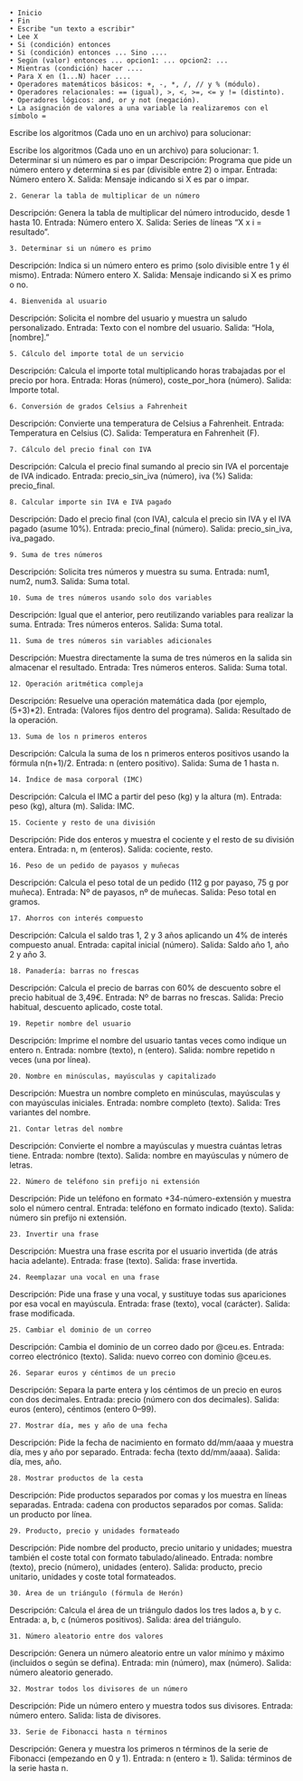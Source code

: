     • Inicio 
    • Fin 
    • Escribe "un texto a escribir" 
    • Lee X 
    • Si (condición) entonces 
    • Si (condición) entonces ... Sino .... 
    • Según (valor) entonces ... opcion1: ... opcion2: ... 
    • Mientras (condición) hacer .... 
    • Para X en (1...N) hacer .... 
    • Operadores matemáticos básicos: +, -, *, /, // y % (módulo). 
    • Operadores relacionales: == (igual), >, <, >=, <= y != (distinto). 
    • Operadores lógicos: and, or y not (negación). 
    • La asignación de valores a una variable la realizaremos con el símbolo = 


Escribe los algoritmos (Cada uno en un archivo) para solucionar:

Escribe los algoritmos (Cada uno en un archivo) para solucionar:
    1. Determinar si un número es par o impar
Descripción: Programa que pide un número entero y determina si es par (divisible entre 2) o impar.
Entrada: Número entero X.
Salida: Mensaje indicando si X es par o impar. 

    2. Generar la tabla de multiplicar de un número
Descripción: Genera la tabla de multiplicar del número introducido, desde 1 hasta 10.
Entrada: Número entero X.
Salida: Series de líneas “X x i = resultado”. 

    3. Determinar si un número es primo
Descripción: Indica si un número entero es primo (solo divisible entre 1 y él mismo).
Entrada: Número entero X.
Salida: Mensaje indicando si X es primo o no. 

    4. Bienvenida al usuario
Descripción: Solicita el nombre del usuario y muestra un saludo personalizado.
Entrada: Texto con el nombre del usuario.
Salida: “Hola, [nombre].” 

    5. Cálculo del importe total de un servicio
Descripción: Calcula el importe total multiplicando horas trabajadas por el precio por hora.
Entrada: Horas (número), coste_por_hora (número).
Salida: Importe total. 

    6. Conversión de grados Celsius a Fahrenheit
Descripción: Convierte una temperatura de Celsius a Fahrenheit.
Entrada: Temperatura en Celsius (C).
Salida: Temperatura en Fahrenheit (F). 

    7. Cálculo del precio final con IVA
Descripción: Calcula el precio final sumando al precio sin IVA el porcentaje de IVA indicado.
Entrada: precio_sin_iva (número), iva (%)
Salida: precio_final. 

    8. Calcular importe sin IVA e IVA pagado
Descripción: Dado el precio final (con IVA), calcula el precio sin IVA y el IVA pagado (asume 10%).
Entrada: precio_final (número).
Salida: precio_sin_iva, iva_pagado. 

    9. Suma de tres números
Descripción: Solicita tres números y muestra su suma.
Entrada: num1, num2, num3.
Salida: Suma total. 

    10. Suma de tres números usando solo dos variables
Descripción: Igual que el anterior, pero reutilizando variables para realizar la suma.
Entrada: Tres números enteros.
Salida: Suma total. 

    11. Suma de tres números sin variables adicionales
Descripción: Muestra directamente la suma de tres números en la salida sin almacenar el resultado.
Entrada: Tres números enteros.
Salida: Suma total. 

    12. Operación aritmética compleja
Descripción: Resuelve una operación matemática dada (por ejemplo, (5+3)*2).
Entrada: (Valores fijos dentro del programa).
Salida: Resultado de la operación. 

    13. Suma de los n primeros enteros
Descripción: Calcula la suma de los n primeros enteros positivos usando la fórmula n(n+1)/2.
Entrada: n (entero positivo).
Salida: Suma de 1 hasta n. 

    14. Índice de masa corporal (IMC)
Descripción: Calcula el IMC a partir del peso (kg) y la altura (m).
Entrada: peso (kg), altura (m).
Salida: IMC. 

    15. Cociente y resto de una división
Descripción: Pide dos enteros y muestra el cociente y el resto de su división entera.
Entrada: n, m (enteros).
Salida: cociente, resto. 

    16. Peso de un pedido de payasos y muñecas
Descripción: Calcula el peso total de un pedido (112 g por payaso, 75 g por muñeca).
Entrada: Nº de payasos, nº de muñecas.
Salida: Peso total en gramos. 

    17. Ahorros con interés compuesto
Descripción: Calcula el saldo tras 1, 2 y 3 años aplicando un 4% de interés compuesto anual.
Entrada: capital inicial (número).
Salida: Saldo año 1, año 2 y año 3. 

    18. Panadería: barras no frescas
Descripción: Calcula el precio de barras con 60% de descuento sobre el precio habitual de 3,49€.
Entrada: Nº de barras no frescas.
Salida: Precio habitual, descuento aplicado, coste total. 

    19. Repetir nombre del usuario
Descripción: Imprime el nombre del usuario tantas veces como indique un entero n.
Entrada: nombre (texto), n (entero).
Salida: nombre repetido n veces (una por línea). 

    20. Nombre en minúsculas, mayúsculas y capitalizado
Descripción: Muestra un nombre completo en minúsculas, mayúsculas y con mayúsculas iniciales.
Entrada: nombre completo (texto).
Salida: Tres variantes del nombre. 


    21. Contar letras del nombre
Descripción: Convierte el nombre a mayúsculas y muestra cuántas letras tiene.
Entrada: nombre (texto).
Salida: nombre en mayúsculas y número de letras.

    22. Número de teléfono sin prefijo ni extensión
Descripción: Pide un teléfono en formato +34-número-extensión y muestra solo el número central.
Entrada: teléfono en formato indicado (texto).
Salida: número sin prefijo ni extensión. 

    23. Invertir una frase
Descripción: Muestra una frase escrita por el usuario invertida (de atrás hacia adelante).
Entrada: frase (texto).
Salida: frase invertida. 

    24. Reemplazar una vocal en una frase
Descripción: Pide una frase y una vocal, y sustituye todas sus apariciones por esa vocal en mayúscula.
Entrada: frase (texto), vocal (carácter).
Salida: frase modificada. 

    25. Cambiar el dominio de un correo
Descripción: Cambia el dominio de un correo dado por @ceu.es.
Entrada: correo electrónico (texto).
Salida: nuevo correo con dominio @ceu.es. 

    26. Separar euros y céntimos de un precio
Descripción: Separa la parte entera y los céntimos de un precio en euros con dos decimales.
Entrada: precio (número con dos decimales).
Salida: euros (entero), céntimos (entero 0–99). 

    27. Mostrar día, mes y año de una fecha
Descripción: Pide la fecha de nacimiento en formato dd/mm/aaaa y muestra día, mes y año por separado.
Entrada: fecha (texto dd/mm/aaaa).
Salida: día, mes, año. 

    28. Mostrar productos de la cesta
Descripción: Pide productos separados por comas y los muestra en líneas separadas.
Entrada: cadena con productos separados por comas.
Salida: un producto por línea. 

    29. Producto, precio y unidades formateado
Descripción: Pide nombre del producto, precio unitario y unidades; muestra también el coste total con formato tabulado/alineado.
Entrada: nombre (texto), precio (número), unidades (entero).
Salida: producto, precio unitario, unidades y coste total formateados. 

    30. Área de un triángulo (fórmula de Herón)
Descripción: Calcula el área de un triángulo dados los tres lados a, b y c.
Entrada: a, b, c (números positivos).
Salida: área del triángulo. 

    31. Número aleatorio entre dos valores
Descripción: Genera un número aleatorio entre un valor mínimo y máximo (incluidos o según se defina).
Entrada: min (número), max (número).
Salida: número aleatorio generado. 

    32. Mostrar todos los divisores de un número
Descripción: Pide un número entero y muestra todos sus divisores.
Entrada: número entero.
Salida: lista de divisores. 

    33. Serie de Fibonacci hasta n términos
Descripción: Genera y muestra los primeros n términos de la serie de Fibonacci (empezando en 0 y 1).
Entrada: n (entero ≥ 1).
Salida: términos de la serie hasta n. 


